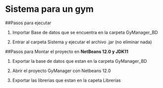 # Sistema para un gym

##Pasos para ejecutar

1. Importar Base de datos que se encuentra en la carpeta GyManager_BD

2. Entrar al carpeta Sistema y ejecutar el archivo .jar (no eliminar nada)




##Pasos para Montar el proyecto en **NetBeans 12.0 y JDK11**

1. Exportar la base de datos que estan en la carpeta GyManager_BD

2. Abrir el proyecto GyManager con Netbeans 12.0

3. Exportar las librerias que estan en la capeta Librerias
